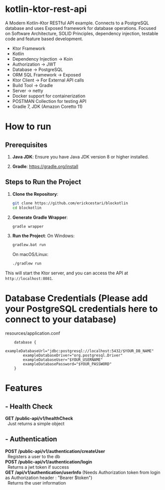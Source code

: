 # kotlin-ktor-rest-api
A Modern Kotlin-Ktor RESTful API example. Connects to a PostgreSQL database and uses Exposed framework for database
operations. Focused on Software Architecture, SOLID Principles, dependency injection, testable code and feature based
development.

- Ktor Framework
- Kotlin
- Dependency Injection -> Koin
- Authorization -> JWT
- Database -> PostgreSQL
- ORM SQL Framework -> Exposed
- Ktor Client -> For External API calls
- Build Tool -> Gradle
- Server -> netty
- Docker support for containerization
- POSTMAN Collection for testing API
- Gradle 7, JDK (Amazon Coretto 11)

# How to run

## Prerequisites

1. **Java JDK**: Ensure you have Java JDK version 8 or higher installed.

2. **Gradle**: https://gradle.org/install

## Steps to Run the Project

1. **Clone the Repository**:
    ```sh
    git clone https://github.com/erickcestari/blockotlin
    cd blockotlin
    ```

2. **Generate Gradle Wrapper**:
    ```sh
    gradle wrapper
    ```

3. **Run the Project**:
    On Windows:
    ```sh
    gradlew.bat run
    ```
    On macOS/Linux:
    ```sh
    ./gradlew run
    ```

This will start the Ktor server, and you can access the API at `http://localhost:8081`.

# Database Credentials (Please add your PostgreSQL credentials here to connect to your database)
resources/application.conf

```
    database {
        exampleDatabaseUrl="jdbc:postgresql://localhost:5432/$YOUR_DB_NAME"
        exampleDatabaseDriver="org.postgresql.Driver"
        exampleDatabaseUser="$YOUR_USERNAME"
        exampleDatabasePassword="$YOUR_PASSWORD"
    }
```
# Features
## - Health Check

**GET /public-api/v1/healthCheck**</br>
&nbsp; Just returns a simple object</br>
## - Authentication

**POST /public-api/v1/authentication/createUser**</br>
&nbsp; Registers a user to the db</br>
**POST /public-api/v1/authentication/login**</br>
&nbsp; Returns a jwt token if success</br>
**GET /api/v1/authentication/userInfo** (Needs Authorization token from login as Authorization header : "Bearer
$token")</br>
&nbsp; Returns the user information</br>

